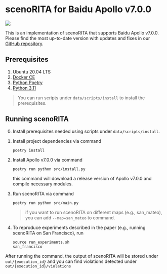 # scenoRITA for Baidu Apollo v7.0.0

<a href="https://zenodo.org/doi/10.5281/zenodo.8231345">
   <img src="https://img.shields.io/badge/DOI-10.5281%2Fzenodo.8231345-blue?style=flat-square&logo=doi"/>
</a>

This is an implementation of scenoRITA that supports Baidu Apollo v7.0.0. Please find the most up-to-date version with updates and fixes in our [GitHub repository](https://github.com/Software-Aurora-Lab/scenoRITA-7.0/).

## Prerequisites

1. Ubuntu 20.04 LTS
2. [Docker CE](https://docs.docker.com/engine/install/ubuntu/)
3. [Python Poetry](https://python-poetry.org/)
4. [Python 3.11](https://www.python.org/downloads/release/python-3110/)

> You can run scripts under `data/scripts/install` to install the prerequisites.

## Running scenoRITA

0. Install prerequisites needed using scripts under `data/scripts/install`.

1. Install project dependencies via command
   ```
   poetry install
   ```

2. Install Apollo v7.0.0 via command
   ```
   poetry run python src/install.py
   ```
   this command will download a release version of Apollo v7.0.0 and compile necessary modules.

3. Run scenoRITA via command
   ```
   poetry run python src/main.py
   ```
   
   > if you want to run scenoRITA on different maps (e.g., san_mateo), you can add `--map=san_mateo` to command.

4. To reproduce experiments described in the paper (e.g., running scenoRITA on San Francisco), run
   ```
   source run_experiments.sh
   san_francisco
   ```

After running the command, the output of scenoRITA will be stored under `out/{execution_id}` and you can find violations detected under `out/{execution_id}/violations`
